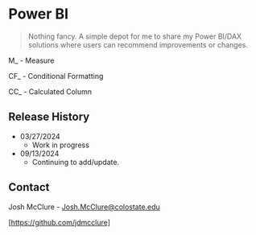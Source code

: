 # Power BI
> Nothing fancy. A simple depot for me to share my Power BI/DAX solutions where users can recommend improvements or changes.

M_ - Measure

CF_ - Conditional Formatting

CC_ - Calculated Column

## Release History

* 03/27/2024
    * Work in progress
 * 09/13/2024
      * Continuing to add/update.

## Contact

Josh McClure - Josh.McClure@colostate.edu

[https://github.com/jdmcclure]
